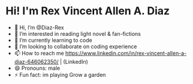 <h1>Hi! I'm Rex Vincent Allen A. Diaz</h1>


- 👋 Hi, I’m @Diaz-Rex
- 👀 I’m interested in reading light novel & fan-fictions
- 🌱 I’m currently learning to code
- 💞️ I’m looking to collaborate on coding experience
- 📫 How to reach me https://www.linkedin.com/in/rex-vincent-allen-a-diaz-646062350/   |    (LinkedIn)
- 😄 Pronouns: male
- ⚡ Fun fact: im playing Grow a garden

<!---
Diaz-Rex/Diaz-Rex is a ✨ special ✨ repository because its `README.md` (this file) appears on your GitHub profile.
You can click the Preview link to take a look at your changes.
--->
